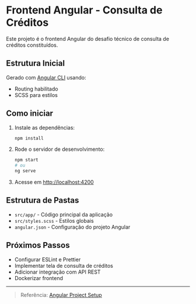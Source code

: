 # Frontend Angular - Consulta de Créditos

Este projeto é o frontend Angular do desafio técnico de consulta de créditos constituídos.

## Estrutura Inicial

Gerado com [Angular CLI](https://angular.io/cli) usando:
- Routing habilitado
- SCSS para estilos

## Como iniciar

1. Instale as dependências:
   ```bash
   npm install
   ```
2. Rode o servidor de desenvolvimento:
   ```bash
   npm start
   # ou
   ng serve
   ```
3. Acesse em [http://localhost:4200](http://localhost:4200)

## Estrutura de Pastas

- `src/app/` - Código principal da aplicação
- `src/styles.scss` - Estilos globais
- `angular.json` - Configuração do projeto Angular

## Próximos Passos
- Configurar ESLint e Prettier
- Implementar tela de consulta de créditos
- Adicionar integração com API REST
- Dockerizar frontend

---
> Referência: [Angular Project Setup](https://angular.io/cli/new)
